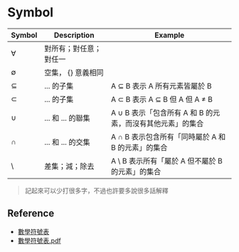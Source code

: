 Symbol
======

|  Symbol  |  Description  |  Example  |
|  ------  |  -----------  |  -------  |
|  ∀  | 對所有；對任意；對任一 | |
|  ∅  | 空集， {} 意義相同 | |
|  ⊆  | ... 的子集 | A ⊆ B 表示 A 所有元素皆屬於 B | 
|  ⊂  | ... 的子集 | A ⊂ B 表示 A ⊆ B 但 A 但 A ≠ B |
|  ∪  | ... 和 ... 的聯集 | A ∪ B 表示「包含所有 A 和 B 的元素，而沒有其他元素」的集合 |
|  ∩  | ... 和 ... 的交集 | A ∩ B 表示包含所有「同時屬於 A 和 B 的元素」的集合 |
|  \  | 差集；減；除去 | A \ B 表示所有「屬於 A 但不屬於 B 的元素」的集合 |

> 記起來可以少打很多字，不過也許要多說很多話解釋

Reference
---------

* [數學符號表](http://zh.wikipedia.org/wiki/%E6%95%B0%E5%AD%A6%E7%AC%A6%E5%8F%B7%E8%A1%A8)
* [數學符號表.pdf](http://igt.dxhs.tyc.edu.tw/assets/attached/1088/original/%E6%95%B8%E5%AD%B8%E7%AC%A6%E8%99%9F%E8%A1%A8.pdf?1339998568)
